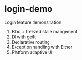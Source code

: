 # login-demo
Login feature demonstration

1. Bloc + freezed state mangement
2. DI with getIt
3. Declarative routing
4. Exception handling with Either
5. Platform adaptive UI
